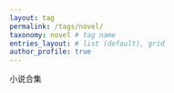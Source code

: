 ```yaml
---
layout: tag
permalink: /tags/novel/
taxonomy: novel # tag name
entries_layout: # list (default), grid
author_profile: true
---
```


小说合集